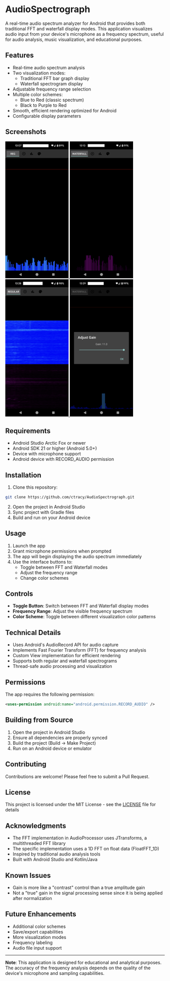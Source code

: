 # AudioSpectrograph

A real-time audio spectrum analyzer for Android that provides both traditional FFT and waterfall display modes. This application visualizes audio input from your device's microphone as a frequency spectrum, useful for audio analysis, music visualization, and educational purposes.

## Features

- Real-time audio spectrum analysis
- Two visualization modes:
  - Traditional FFT bar graph display
  - Waterfall spectrogram display
- Adjustable frequency range selection
- Multiple color schemes:
  - Blue to Red (classic spectrum)
  - Black to Purple to Red
- Smooth, efficient rendering optimized for Android
- Configurable display parameters

## Screenshots

<p float="left">
  <a href="docs/screenshots/screen1.png">
    <img src="docs/screenshots/screen1.png" width="200" />
  </a>
  <a href="docs/screenshots/screen2.png">
    <img src="docs/screenshots/screen2.png" width="200" />
  </a>
  <a href="docs/screenshots/screen3.png">
    <img src="docs/screenshots/screen3.png" width="200" />
  </a>
  <a href="docs/screenshots/screen4.png">
    <img src="docs/screenshots/screen4.png" width="200" />
  </a>
</p>

## Requirements

- Android Studio Arctic Fox or newer
- Android SDK 21 or higher (Android 5.0+)
- Device with microphone support
- Android device with RECORD_AUDIO permission

## Installation

1. Clone this repository:
```bash
git clone https://github.com/ctracy/AudioSpectrograph.git
```

2. Open the project in Android Studio
3. Sync project with Gradle files
4. Build and run on your Android device

## Usage

1. Launch the app
2. Grant microphone permissions when prompted
3. The app will begin displaying the audio spectrum immediately
4. Use the interface buttons to:
   - Toggle between FFT and Waterfall modes
   - Adjust the frequency range
   - Change color schemes

## Controls

- **Toggle Button**: Switch between FFT and Waterfall display modes
- **Frequency Range**: Adjust the visible frequency spectrum
- **Color Scheme**: Toggle between different visualization color patterns

## Technical Details

- Uses Android's AudioRecord API for audio capture
- Implements Fast Fourier Transform (FFT) for frequency analysis
- Custom View implementation for efficient rendering
- Supports both regular and waterfall spectrograms
- Thread-safe audio processing and visualization

## Permissions

The app requires the following permission:
```xml
<uses-permission android:name="android.permission.RECORD_AUDIO" />
```

## Building from Source

1. Open the project in Android Studio
2. Ensure all dependencies are properly synced
3. Build the project (Build → Make Project)
4. Run on an Android device or emulator

## Contributing

Contributions are welcome! Please feel free to submit a Pull Request.

## License

This project is licensed under the MIT License - see the [LICENSE](LICENSE) file for details

## Acknowledgments

- The FFT implementation in AudioProcessor uses JTransforms, a multithreaded FFT library
- The specific implementation uses a 1D FFT on float data (FloatFFT_1D)
- Inspired by traditional audio analysis tools
- Built with Android Studio and Kotlin/Java

## Known Issues

- Gain is more like a "contrast" control than a true amplitude gain
- Not a "true" gain in the signal processing sense since it is being applied after normalization

## Future Enhancements

- Additional color schemes
- Save/export capabilities
- More visualization modes
- Frequency labeling
- Audio file input support

---

**Note**: This application is designed for educational and analytical purposes. The accuracy of the frequency analysis depends on the quality of the device's microphone and sampling capabilities.
